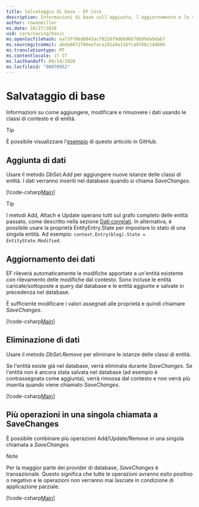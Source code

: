 ```yaml
---
title: Salvataggio di base - EF Core
description: Informazioni di base sull'aggiunta, l'aggiornamento e la rimozione di dati con Entity Framework Core
author: rowanmiller
ms.date: 10/27/2016
uid: core/saving/basic
ms.openlocfilehash: ea73ff86d8843acf8226f9d6696b79b99da9dab7
ms.sourcegitcommit: abda0872f86eefeca191a9a11bfca976bc14468b
ms.translationtype: MT
ms.contentlocale: it-IT
ms.lasthandoff: 09/14/2020
ms.locfileid: "90070952"
---
```

# <a name="basic-save"></a>Salvataggio di base

Informazioni su come aggiungere, modificare e rimuovere i dati usando le classi di contesto e di entità.

> [!TIP]  
> È possibile visualizzare l'[esempio](https://github.com/dotnet/EntityFramework.Docs/tree/master/samples/core/Saving/Basics/) di questo articolo in GitHub.

## <a name="adding-data"></a>Aggiunta di dati

Usare il metodo *DbSet.Add* per aggiungere nuove istanze delle classi di entità. I dati verranno inseriti nel database quando si chiama *SaveChanges*.

[!code-csharp[Main](../../../samples/core/Saving/Basics/Sample.cs#Add)]

> [!TIP]  
> I metodi Add, Attach e Update operano tutti sul grafo completo delle entità passato, come descritto nella sezione [Dati correlati](xref:core/saving/related-data). In alternativa, è possibile usare la proprietà EntityEntry.State per impostare lo stato di una singola entità. Ad esempio: `context.Entry(blog).State = EntityState.Modified`.

## <a name="updating-data"></a>Aggiornamento dei dati

EF rileverà automaticamente le modifiche apportate a un'entità esistente con rilevamento delle modifiche dal contesto. Sono incluse le entità caricate/sottoposte a query dal database e le entità aggiunte e salvate in precedenza nel database.

È sufficiente modificare i valori assegnati alle proprietà e quindi chiamare *SaveChanges*.

[!code-csharp[Main](../../../samples/core/Saving/Basics/Sample.cs#Update)]

## <a name="deleting-data"></a>Eliminazione di dati

Usare il metodo *DbSet.Remove* per eliminare le istanze delle classi di entità.

Se l'entità esiste già nel database, verrà eliminata durante *SaveChanges*. Se l'entità non è ancora stata salvata nel database (ad esempio è contrassegnata come aggiunta), verrà rimossa dal contesto e non verrà più inserita quando viene chiamato *SaveChanges*.

[!code-csharp[Main](../../../samples/core/Saving/Basics/Sample.cs#Remove)]

## <a name="multiple-operations-in-a-single-savechanges"></a>Più operazioni in una singola chiamata a SaveChanges

È possibile combinare più operazioni Add/Update/Remove in una singola chiamata a *SaveChanges*.

> [!NOTE]  
> Per la maggior parte dei provider di database, *SaveChanges* è transazionale. Questo significa che tutte le operazioni avranno esito positivo o negativo e le operazioni non verranno mai lasciate in condizione di applicazione parziale.

[!code-csharp[Main](../../../samples/core/Saving/Basics/Sample.cs#MultipleOperations)]
